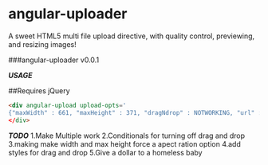 angular-uploader
================

A sweet HTML5 multi file upload directive, with quality control, previewing, and resizing images!

###angular-uploader v0.0.1

***USAGE***

##Requires jQuery

```html
<div angular-upload upload-opts='
{"maxWidth" : 661, "maxHeight" : 371, "dragNdrop" : NOTWORKING, "url" : "/api/saveImage"}')
</div>
```

***TODO***
  1.Make Multiple work
  2.Conditionals for turning off drag and drop
  3.making make width and max height force a apect ration option
  4.add styles for drag and drop
  5.Give a dollar to a homeless baby

